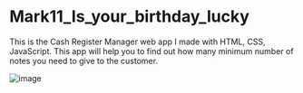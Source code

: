 # Mark11_Is_your_birthday_lucky
This is the Cash Register Manager web app I made with HTML, CSS, JavaScript. 
This app will help you to find out how many minimum number of notes you need to give to the customer.


![image](https://user-images.githubusercontent.com/108724393/193406382-4339d00e-0ba7-4bac-a351-eb9fb78ac87d.png)
